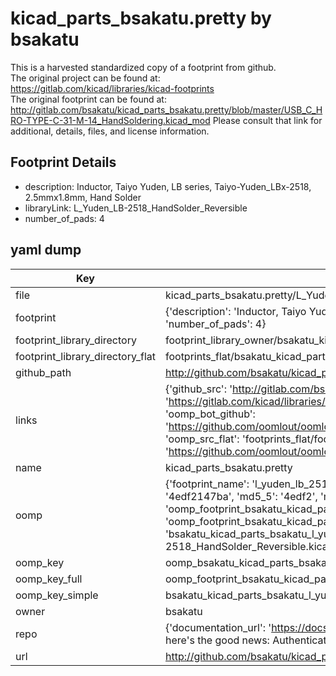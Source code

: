 # kicad_parts_bsakatu.pretty by bsakatu  
This is a harvested standardized copy of a footprint from github.  
The original project can be found at:  
https://gitlab.com/kicad/libraries/kicad-footprints  
The original footprint can be found at:
http://gitlab.com/bsakatu/kicad_parts_bsakatu.pretty/blob/master/USB_C_HRO-TYPE-C-31-M-14_HandSoldering.kicad_mod
Please consult that link for additional, details, files, and license information.  
## Footprint Details
* description: Inductor, Taiyo Yuden, LB series, Taiyo-Yuden_LBx-2518, 2.5mmx1.8mm, Hand Solder  
* libraryLink: L_Yuden_LB-2518_HandSolder_Reversible  
* number_of_pads: 4  
## yaml dump  
| Key | Value |  
| --- | --- |  
| file | kicad_parts_bsakatu.pretty/L_Yuden_LB-2518_HandSolder_Reversible.kicad_mod |  
| footprint | {'description': 'Inductor, Taiyo Yuden, LB series, Taiyo-Yuden_LBx-2518, 2.5mmx1.8mm, Hand Solder', 'libraryLink': 'L_Yuden_LB-2518_HandSolder_Reversible', 'number_of_pads': 4} |  
| footprint_library_directory | footprint_library_owner/bsakatu_kicad_parts_bsakatu.pretty |  
| footprint_library_directory_flat | footprints_flat/bsakatu_kicad_parts_bsakatu_l_yuden_lb_2518_handsolder_reversible/working |  
| github_path | http://github.com/bsakatu/kicad_parts_bsakatu.pretty/blob/master/L_Yuden_LB-2518_HandSolder_Reversible.kicad_mod |  
| links | {'github_src': 'http://gitlab.com/bsakatu/kicad_parts_bsakatu.pretty/blob/master/USB_C_HRO-TYPE-C-31-M-14_HandSoldering.kicad_mod', 'github_src_repo': 'https://gitlab.com/kicad/libraries/kicad-footprints', 'oomp_bot': 'footprints/bsakatu_kicad_parts_bsakatu_l_yuden_lb_2518_handsolder_reversible/working', 'oomp_bot_github': 'https://github.com/oomlout/oomlout_oomp_footprint_bot/tree/main/footprints/bsakatu_kicad_parts_bsakatu_l_yuden_lb_2518_handsolder_reversible/working', 'oomp_src_flat': 'footprints_flat/footprints_flat/bsakatu_kicad_parts_bsakatu_l_yuden_lb_2518_handsolder_reversible/working', 'oomp_src_flat_github': 'https://github.com/oomlout/oomlout_oomp_footprint_src/tree/main/footprints_flat/bsakatu_kicad_parts_bsakatu_l_yuden_lb_2518_handsolder_reversible/working'} |  
| name | kicad_parts_bsakatu.pretty |  
| oomp | {'footprint_name': 'l_yuden_lb_2518_handsolder_reversible', 'library_name': 'kicad_parts_bsakatu', 'md5': '4edf2147ba566a2e2a44f7d9f0d75288', 'md5_10': '4edf2147ba', 'md5_5': '4edf2', 'md5_6': '4edf21', 'oomp_key': 'oomp_bsakatu_kicad_parts_bsakatu_l_yuden_lb_2518_handsolder_reversible', 'oomp_key_extra': 'oomp_footprint_bsakatu_kicad_parts_bsakatu_l_yuden_lb_2518_handsolder_reversible', 'oomp_key_full': 'oomp_footprint_bsakatu_kicad_parts_bsakatu_l_yuden_lb_2518_handsolder_reversible_4edf21', 'oomp_key_simple': 'bsakatu_kicad_parts_bsakatu_l_yuden_lb_2518_handsolder_reversible', 'original_filename': 'kicad_parts_bsakatu.pretty/L_Yuden_LB-2518_HandSolder_Reversible.kicad_mod', 'owner_name': 'bsakatu'} |  
| oomp_key | oomp_bsakatu_kicad_parts_bsakatu_l_yuden_lb_2518_handsolder_reversible |  
| oomp_key_full | oomp_footprint_bsakatu_kicad_parts_bsakatu_l_yuden_lb_2518_handsolder_reversible |  
| oomp_key_simple | bsakatu_kicad_parts_bsakatu_l_yuden_lb_2518_handsolder_reversible |  
| owner | bsakatu |  
| repo | {'documentation_url': 'https://docs.github.com/rest/overview/resources-in-the-rest-api#rate-limiting', 'message': "API rate limit exceeded for 84.66.173.59. (But here's the good news: Authenticated requests get a higher rate limit. Check out the documentation for more details.)"} |  
| url | http://github.com/bsakatu/kicad_parts_bsakatu.pretty |  

